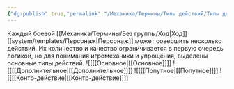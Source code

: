 ```yaml
---
{"dg-publish":true,"permalink":"/Механика/Термины/Типы действий/Типы действий/","noteIcon":"","created":"2025-07-12T09:55:51.373+03:00","updated":"2025-07-29T23:55:56.386+03:00"}
---
```


Каждый боевой [[Механика/Термины/Без группы/Ход\|Ход]] [[system/templates/Персонаж\|Персонаж]] может совершить несколько действий. Их количество и качество ограничивается в первую очередь логикой, но для понимания игромеханики и упрощения, выделены основные типы действий. 
![[[[Основное\|[[Основное]]]]
![[[[Дополнительное\|[[Дополнительное]]]]
![[[[Попутное\|[[Попутное]]]]
![[[[Контр-действие\|[[Контр-действие]]]]